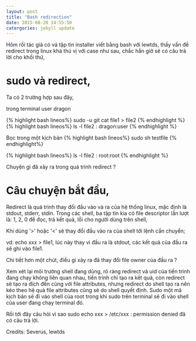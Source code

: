 ```yaml
---
layout: post
title: "Bash redirection"
date: 2015-08-28 14:55:50
catergories: jekyll update
---
```

Hôm rồi tác giả có vá tập tin installer viết bằng bash với lewtds, thấy
vấn đề redirect trong linux khá thú vị với case như sau, chắc hẳn giờ sẽ
có câu trả lời cho khối thứ,


# sudo và redirect,


Ta có 2 trường hợp sau đây,

trong terminal user dragon

{% highlight bash lineos%} sudo -u git cat file1 > file2 {% endhighlight %} 
{% highlight bash lineos%} ls -l file2 : dragon:user {% endhighlight %}

Bọc trong một kịch bản
{% highlight bash lineos%} sudo sh testfile {% endhighlight%}

{% highlight bash lineos%} ls -l file2 : root:root {% endhighlight %}


Chuyện gì đã xảy ra trong quá trình redirect ?


# Câu chuyện bắt đầu,

Redirect là quá trình thay đổi đầu vào và ra của hệ thống linux, mặc
định là stdout, stderr, stdin. Trong các shell, ba tập tin kia có file
descriptor lần lượt là: 1, 2, 0 để đọc, trả kết quả, lỗi cho người dùng
trên shell,


Khi dùng '>' hoặc '<' sẽ thay đổi đầu vào ra của shell tới lệnh cần
chuyển;

vd: echo xxx > file1, lúc này thay vì đầu ra là stdout, các kết quả của
đầu ra sẽ ghi vào file1. 


Chi tiết hơn một chút, điều gì xảy ra đã thay đổi file owner của đầu ra
?


Xem xét lại môi trường shell đang dùng, rõ ràng redirect và uid của tiến
trình đang chạy không liên quan nhau, tiến trình chỉ tạo ra kết quả, còn
redirect sẽ tạo ra đích đến cùng với file attributes, nhưng redirect do
shell tạo ra nên kéo theo hệ quả file attributes cũng sẽ do shell quyết
định. Sudo một mã kịch bản sẽ đi vào shell của root trong khi sudo trên
terminal sẽ đi vào shell của user đang chạy terminal đó.


Rồi tới đây câu hỏi vì sao sudo echo xxx > /etc/xxx : permission denied
đã có câu trả lời.


Credits: Severus, lewtds




